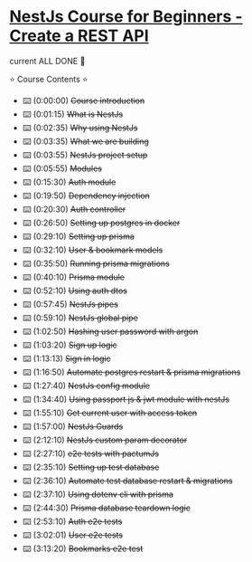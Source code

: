 # [NestJs Course for Beginners - Create a REST API](https://www.youtube.com/watch?v=GHTA143_b-s)

current ALL DONE 🎉<br>

⭐️ Course Contents ⭐<br>

- ⌨️ (0:00:00) ~~Course introduction~~<br>
- ⌨️ (0:01:15) ~~What is NestJs~~<br>
- ⌨️ (0:02:35) ~~Why using NestJs~~<br>
- ⌨️ (0:03:35) ~~What we are building~~<br>
- ⌨️ (0:03:55) ~~NestJs project setup~~<br>
- ⌨️ (0:05:55) ~~Modules~~<br>
- ⌨️ (0:15:30) ~~Auth module~~<br>
- ⌨️ (0:19:50) ~~Dependency injection~~<br>
- ⌨️ (0:20:30) ~~Auth controller~~<br>
- ⌨️ (0:26:50) ~~Setting up postgres in docker~~<br>
- ⌨️ (0:29:10) ~~Setting up prisma~~<br>
- ⌨️ (0:32:10) ~~User & bookmark models~~<br>
- ⌨️ (0:35:50) ~~Running prisma migrations~~<br>
- ⌨️ (0:40:10) ~~Prisma module~~<br>
- ⌨️ (0:52:10) ~~Using auth dtos~~<br>
- ⌨️ (0:57:45) ~~NestJs pipes~~<br>
- ⌨️ (0:59:10) ~~NestJs global pipe~~<br>
- ⌨️ (1:02:50) ~~Hashing user password with argon~~<br>
- ⌨️ (1:03:20) ~~Sign up logic~~<br>
- ⌨️ (1:13:13) ~~Sign in logic~~<br>
- ⌨️ (1:16:50) ~~Automate postgres restart & prisma migrations~~<br>
- ⌨️ (1:27:40) ~~NestJs config module~~<br>
- ⌨️ (1:34:40) ~~Using passport js & jwt module with nestJs~~<br>
- ⌨️ (1:55:10) ~~Get current user with access token~~<br>
- ⌨️ (1:57:00) ~~NestJs Guards~~<br>
- ⌨️ (2:12:10) ~~NestJs custom param decorator~~<br>
- ⌨️ (2:27:10) ~~e2e tests with pactumJs~~<br>
- ⌨️ (2:35:10) ~~Setting up test database~~<br>
- ⌨️ (2:36:10) ~~Automate test database restart & migrations~~<br>
- ⌨️ (2:37:10) ~~Using dotenv cli with prisma~~<br>
- ⌨️ (2:44:30) ~~Prisma database teardown logic~~<br>
- ⌨️ (2:53:10) ~~Auth e2e tests~~<br>
- ⌨️ (3:02:01) ~~User e2e tests~~<br>
- ⌨️ (3:13:20) ~~Bookmarks e2e test~~<br>
